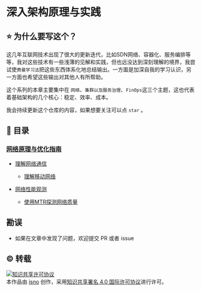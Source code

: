 # 深入架构原理与实践

## ⭐️ 为什么要写这个？

这几年互联网技术出现了很大的更新迭代，比如SDN网络、容器化、服务编排等等，我对这些技术有一些浅薄的见解和实践，但也远没达到深刻理解的境界，我尝试使`费曼学习法`把这些东西体系化地总结输出。一方面是加深自我的学习认识，另一方面也希望这些输出对其他人有所帮助。

这个系列的本章主要集中在 `网络`、`集群以及服务治理`、`FinOps`这三个主题，这也代表着基础架构的几个核心：稳定、效率、成本。


我会持续更新这个仓库的内容，如果想要关注可以点 `star` 。


## 📖 目录

###  [网络原理与优化指南](chapter1/intro.md)

* [理解网络通信](chapter1/internet.md)
	* [理解移动网络](chapter1/wireless.md)

* [网络性能观测](chapter1/net-observe.md)
	* [使用MTR探测网络质量](chapter1/mtr.md)



## 勘误

+ 如果在文章中发现了问题，欢迎提交 PR 或者 issue

## ©️ 转载

<a rel="license" href="http://creativecommons.org/licenses/by/4.0/"><img alt="知识共享许可协议" style="border-width:0" src="https://i.creativecommons.org/l/by/4.0/88x31.png" /></a><br />本<span xmlns:dct="http://purl.org/dc/terms/" href="http://purl.org/dc/dcmitype/Text" rel="dct:type">作品</span>由 <a xmlns:cc="http://creativecommons.org/ns#" href="https://github.com/isno/TheByteBook" property="cc:attributionName" rel="cc:attributionURL">isno</a> 创作，采用<a rel="license" href="http://creativecommons.org/licenses/by/4.0/">知识共享署名 4.0 国际许可协议</a>进行许可。